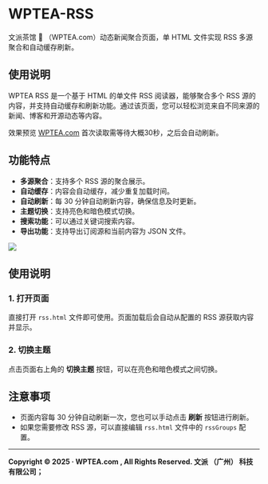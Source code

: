 # WPTEA-RSS
文派茶馆 🍵 （WPTEA.com）动态新闻聚合页面，单 HTML 文件实现 RSS 多源聚合和自动缓存刷新。

## 使用说明
WPTEA RSS 是一个基于 HTML 的单文件 RSS 阅读器，能够聚合多个 RSS 源的内容，并支持自动缓存和刷新功能。通过该页面，您可以轻松浏览来自不同来源的新闻、博客和开源动态等内容。

效果预览 [WPTEA.com](https://wptea.com/reader/rss.html) 首次读取需等待大概30秒，之后会自动刷新。

## 功能特点
- **多源聚合**：支持多个 RSS 源的聚合展示。
- **自动缓存**：内容会自动缓存，减少重复加载时间。
- **自动刷新**：每 30 分钟自动刷新内容，确保信息及时更新。
- **主题切换**：支持亮色和暗色模式切换。
- **搜索功能**：可以通过关键词搜索内容。
- **导出功能**：支持导出订阅源和当前内容为 JSON 文件。

<a href="#"><img height="auto" src="https://wptea.com/wp-content/uploads/2024/12/2024-12-16-133254.jpg"></a>

## 使用说明

### 1. 打开页面
直接打开 `rss.html` 文件即可使用。页面加载后会自动从配置的 RSS 源获取内容并显示。

### 2. 切换主题
点击页面右上角的 **切换主题** 按钮，可以在亮色和暗色模式之间切换。

## 注意事项
- 页面内容每 30 分钟自动刷新一次，您也可以手动点击 **刷新** 按钮进行刷新。
- 如果您需要修改 RSS 源，可以直接编辑 `rss.html` 文件中的 `rssGroups` 配置。

---

**Copyright © 2025 · WPTEA.com , All Rights Reserved. 文派 （广州） 科技有限公司；**
